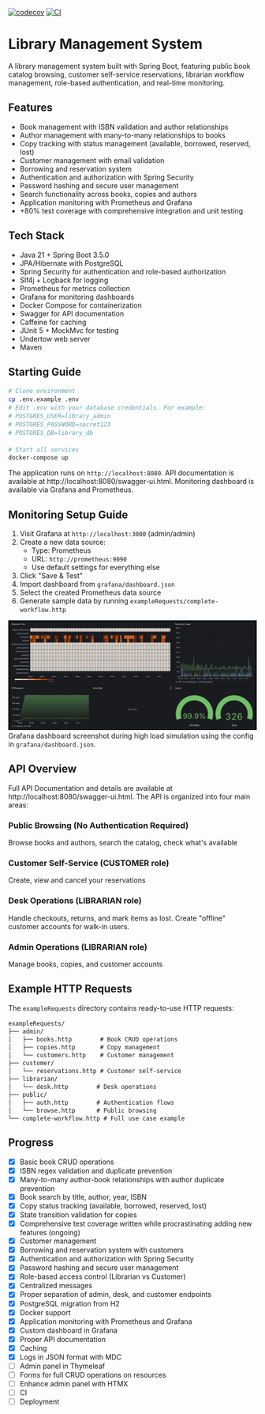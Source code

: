 [![codecov](https://codecov.io/gh/Salad109/library-management/graph/badge.svg?token=P1LBG9BIJR)](https://codecov.io/gh/Salad109/library-management) [![CI](https://github.com/Salad109/library-management/workflows/CI/badge.svg)](https://github.com/Salad109/library-management/actions)

# Library Management System

A library management system built with Spring Boot, featuring public book catalog
browsing, customer self-service reservations, librarian workflow management,
role-based authentication, and real-time monitoring.

## Features

- Book management with ISBN validation and author relationships
- Author management with many-to-many relationships to books
- Copy tracking with status management (available, borrowed, reserved, lost)
- Customer management with email validation
- Borrowing and reservation system
- Authentication and authorization with Spring Security
- Password hashing and secure user management
- Search functionality across books, copies and authors
- Application monitoring with Prometheus and Grafana
- +80% test coverage with comprehensive integration and unit testing

## Tech Stack

- Java 21 + Spring Boot 3.5.0
- JPA/Hibernate with PostgreSQL
- Spring Security for authentication and role-based authorization
- Slf4j + Logback for logging
- Prometheus for metrics collection
- Grafana for monitoring dashboards
- Docker Compose for containerization
- Swagger for API documentation
- Caffeine for caching
- JUnit 5 + MockMvc for testing
- Undertow web server
- Maven

## Starting Guide

```bash
# Clone environment
cp .env.example .env
# Edit .env with your database credentials. For example:
# POSTGRES_USER=library_admin
# POSTGRES_PASSWORD=secret123
# POSTGRES_DB=library_db

# Start all services
docker-compose up
```

The application runs on `http://localhost:8080`. API documentation is available
at http://localhost:8080/swagger-ui.html.
Monitoring dashboard is available
via Grafana and Prometheus.

## Monitoring Setup Guide

1. Visit Grafana at `http://localhost:3000` (admin/admin)
2. Create a new data source:
    - Type: Prometheus
    - URL: `http://prometheus:9090`
    - Use default settings for everything else
3. Click "Save & Test"
4. Import dashboard from `grafana/dashboard.json`
5. Select the created Prometheus data source
6. Generate sample data by running `exampleRequests/complete-workflow.http`

![Grafana dashboard screenshot](images/dashboard-screenshot.webp)
Grafana dashboard screenshot during high load simulation using the config in `grafana/dashboard.json`.

## API Overview

Full API Documentation and details are available at http://localhost:8080/swagger-ui.html. The API is organized into
four main areas:

### Public Browsing (No Authentication Required)

Browse books and authors, search the catalog, check what's available

### Customer Self-Service (CUSTOMER role)

Create, view and cancel your reservations

### Desk Operations (LIBRARIAN role)

Handle checkouts, returns, and mark items as lost. Create "offline" customer accounts for walk-in users.

### Admin Operations (LIBRARIAN role)

Manage books, copies, and customer accounts

## Example HTTP Requests

The `exampleRequests` directory contains ready-to-use HTTP requests:

```
exampleRequests/
├── admin/
│   ├── books.http        # Book CRUD operations
│   ├── copies.http       # Copy management
│   └── customers.http    # Customer management
├── customer/
│   └── reservations.http # Customer self-service
├── librarian/
│   └── desk.http        # Desk operations
├── public/
│   ├── auth.http        # Authentication flows
│   └── browse.http      # Public browsing
└── complete-workflow.http # Full use case example
```

## Progress

- [x] Basic book CRUD operations
- [x] ISBN regex validation and duplicate prevention
- [x] Many-to-many author-book relationships with author duplicate prevention
- [x] Book search by title, author, year, ISBN
- [x] Copy status tracking (available, borrowed, reserved, lost)
- [x] State transition validation for copies
- [x] Comprehensive test coverage written while procrastinating adding new features (ongoing)
- [x] Customer management
- [x] Borrowing and reservation system with customers
- [x] Authentication and authorization with Spring Security
- [x] Password hashing and secure user management
- [x] Role-based access control (Librarian vs Customer)
- [x] Centralized messages
- [x] Proper separation of admin, desk, and customer endpoints
- [x] PostgreSQL migration from H2
- [x] Docker support
- [x] Application monitoring with Prometheus and Grafana
- [x] Custom dashboard in Grafana
- [x] Proper API documentation
- [x] Caching
- [x] Logs in JSON format with MDC
- [ ] Admin panel in Thymeleaf
- [ ] Forms for full CRUD operations on resources
- [ ] Enhance admin panel with HTMX
- [ ] CI
- [ ] Deployment
